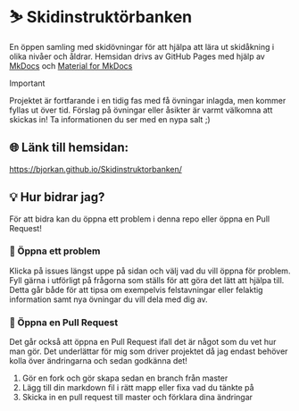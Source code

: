 # ⛷️ Skidinstruktörbanken

En öppen samling med skidövningar för att hjälpa att lära ut skidåkning i olika nivåer och åldrar. Hemsidan drivs av GitHub Pages med hjälp av [MkDocs](https://github.com/mkdocs/mkdocs) och [Material for MkDocs](https://github.com/squidfunk/mkdocs-material)

> [!IMPORTANT]
> Projektet är fortfarande i en tidig fas med få övningar inlagda, men kommer fyllas ut över tid. Förslag på övningar eller åsikter är varmt välkomna att skickas in! Ta informationen du ser med en nypa salt ;)

## 🌐 Länk till hemsidan:

https://bjorkan.github.io/Skidinstruktorbanken/

## 💡 Hur bidrar jag?

För att bidra kan du öppna ett problem i denna repo eller öppna en Pull Request!

### 🚩 Öppna ett problem
Klicka på issues längst uppe på sidan och välj vad du vill öppna för problem. Fyll gärna i utförligt på frågorna som ställs för att göra det lätt att hjälpa till. Detta går både för att tipsa om exempelvis felstavningar eller felaktig information samt nya övningar du vill dela med dig av.

### 🎨 Öppna en Pull Request
Det går också att öppna en Pull Request ifall det är något som du vet hur man gör. Det underlättar för mig som driver projektet då jag endast behöver kolla över ändringarna och sedan godkänna det!

1. Gör en fork och gör skapa sedan en branch från master
2. Lägg till din markdown fil i rätt mapp eller fixa vad du tänkte på
3. Skicka in en pull request till master och förklara dina ändringar
